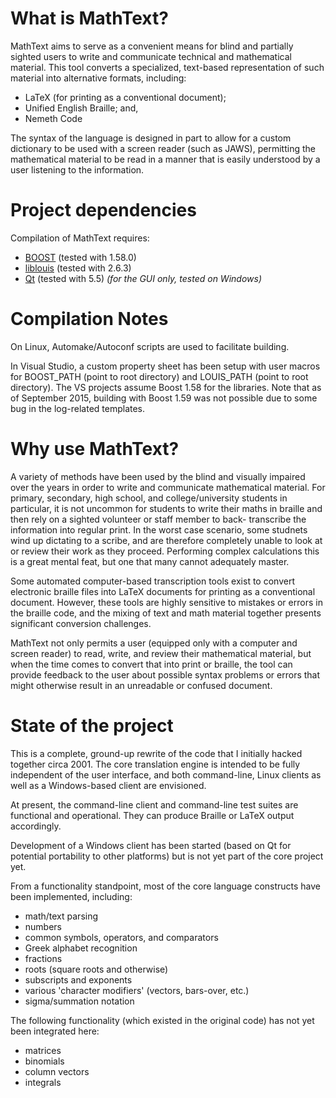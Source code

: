 # What is MathText?

MathText aims to serve as a convenient means for blind and partially 
sighted users to write and communicate technical and mathematical material.
This tool converts a specialized, text-based representation of such material
into alternative formats, including:

- LaTeX (for printing as a conventional document);
- Unified English Braille; and,
- Nemeth Code

The syntax of the language is designed in part to allow for a custom 
dictionary to be used with a screen reader (such as JAWS), permitting the
mathematical material to be read in a manner that is easily understood 
by a user listening to the information.

# Project dependencies

Compilation of MathText requires:

- [BOOST](http://www.boost.org) (tested with 1.58.0)
- [liblouis](http://www.liblouis.org) (tested with 2.6.3)
- [Qt](http://www.qt.io) (tested with 5.5) _(for the GUI only, tested on Windows)_

# Compilation Notes

On Linux, Automake/Autoconf scripts are used to facilitate building. 

In Visual Studio, a custom property sheet has been setup with user macros
for BOOST_PATH (point to root directory) and LOUIS_PATH (point to root 
directory). The VS projects assume Boost 1.58 for the libraries. Note 
that as of September 2015, building with Boost 1.59 was not possible 
due to some bug in the log-related templates.


# Why use MathText?

A variety of methods have been used by the blind and visually impaired 
over the years in order to write and communicate mathematical material. 
For primary, secondary, high school, and college/university students in 
particular, it is not uncommon for students to write their maths in 
braille and then rely on a sighted volunteer or staff member to back-
transcribe the information into regular print. In the worst case scenario, 
some studnets wind up dictating to a scribe, and are therefore completely 
unable to look at or review their work as they proceed. Performing complex 
calculations this is a great mental feat, but one that many cannot 
adequately master. 

Some automated computer-based transcription tools exist to convert 
electronic braille files into LaTeX documents for printing as a 
conventional document. However, these tools are highly sensitive to 
mistakes or errors in the braille code, and the mixing of text and math 
material together presents significant conversion challenges. 

MathText not only permits a user (equipped only with a computer and 
screen reader) to read, write, and review their mathematical material, but 
when the time comes to convert that into print or braille, the tool can 
provide feedback to the user about possible syntax problems or errors that
might otherwise result in an unreadable or confused document. 

# State of the project

This is a complete, ground-up rewrite of the code that I initially hacked 
together circa 2001. The core translation engine is intended to be 
fully independent of the user interface, and both command-line, Linux 
clients as well as a Windows-based client are envisioned. 

At present, the command-line client and command-line test suites are 
functional and operational. They can produce Braille or LaTeX output 
accordingly. 

Development of a Windows client has been started (based on Qt for potential 
portability to other platforms) but is not yet part of the core project 
yet.

From a functionality standpoint, most of the core language constructs 
have been implemented, including:

- math/text parsing
- numbers
- common symbols, operators, and comparators
- Greek alphabet recognition
- fractions
- roots (square roots and otherwise)
- subscripts and exponents
- various 'character modifiers' (vectors, bars-over, etc.)
- sigma/summation notation

The following functionality (which existed in the original code) has not 
yet been integrated here:

- matrices
- binomials
- column vectors
- integrals


